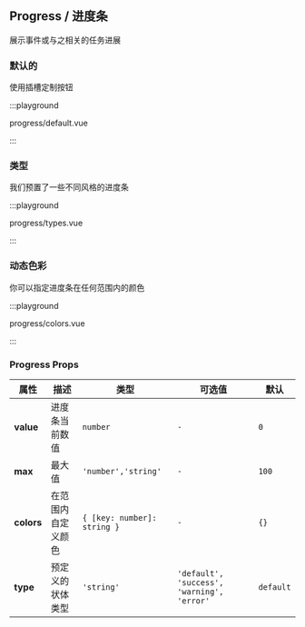 ## Progress / 进度条

展示事件或与之相关的任务进展

### 默认的

使用插槽定制按钮

:::playground

progress/default.vue

:::

### 类型

我们预置了一些不同风格的进度条

:::playground

progress/types.vue

:::

### 动态色彩

你可以指定进度条在任何范围内的颜色

:::playground

progress/colors.vue

:::

### Progress Props

| 属性       | 描述               | 类型                        | 可选值                                     | 默认      |
| ---------- | ------------------ | --------------------------- | ------------------------------------------ | --------- |
| **value**  | 进度条当前数值     | `number`                    | `-`                                        | `0`       |
| **max**    | 最大值             | `'number','string'`         | `-`                                        | `100`     |
| **colors** | 在范围内自定义颜色 | `{ [key: number]: string }` | `-`                                        | `{}`      |
| **type**   | 预定义的状体类型   | `'string'`                  | `'default', 'success', 'warning', 'error'` | `default` |

